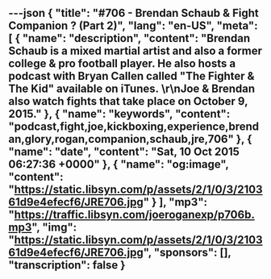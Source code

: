 ---json
{
  "title": "#706 - Brendan Schaub & Fight Companion ? (Part 2)",
  "lang": "en-US",
  "meta": [
    {
      "name": "description",
      "content": "Brendan Schaub is a mixed martial artist and also a former college & pro football player. He also hosts a podcast with Bryan Callen called \"The Fighter & The Kid\" available on iTunes. \r\nJoe & Brendan also watch fights that take place on October 9, 2015."
    },
    {
      "name": "keywords",
      "content": "podcast,fight,joe,kickboxing,experience,brendan,glory,rogan,companion,schaub,jre,706"
    },
    {
      "name": "date",
      "content": "Sat, 10 Oct 2015 06:27:36 +0000"
    },
    {
      "name": "og:image",
      "content": "https://static.libsyn.com/p/assets/2/1/0/3/210361d9e4efecf6/JRE706.jpg"
    }
  ],
  "mp3": "https://traffic.libsyn.com/joeroganexp/p706b.mp3",
  "img": "https://static.libsyn.com/p/assets/2/1/0/3/210361d9e4efecf6/JRE706.jpg",
  "sponsors": [],
  "transcription": false
}
---
<episode-header />

<timemark seconds="0" />

<transcribe-call-to-action />

<episode-footer />